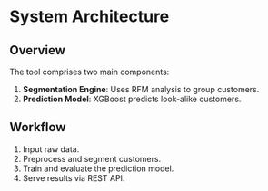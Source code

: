 # System Architecture

## Overview
The tool comprises two main components:
1. **Segmentation Engine**: Uses RFM analysis to group customers.
2. **Prediction Model**: XGBoost predicts look-alike customers.

## Workflow
1. Input raw data.
2. Preprocess and segment customers.
3. Train and evaluate the prediction model.
4. Serve results via REST API.
